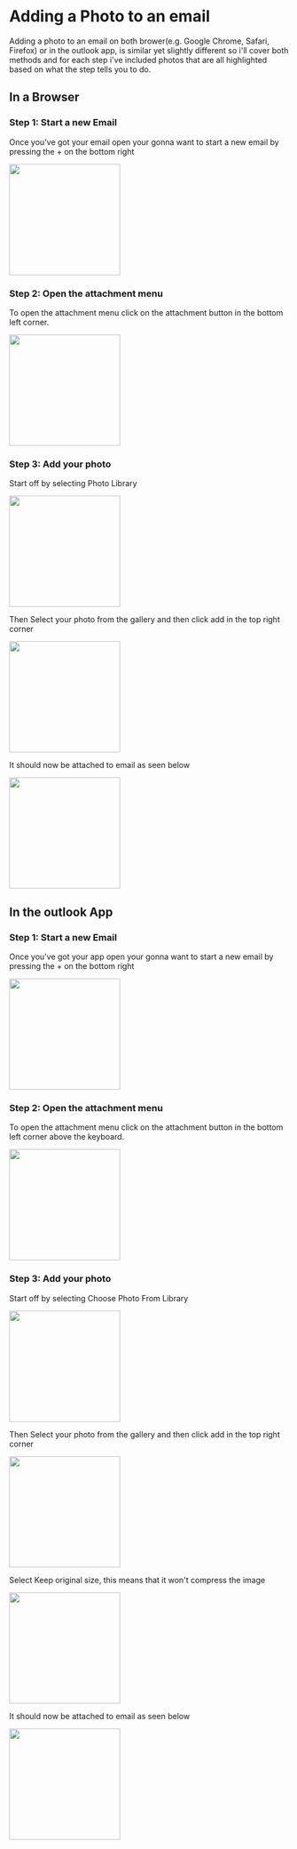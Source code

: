 # Adding a Photo to an email
Adding a photo to an email on both brower(e.g. Google Chrome, Safari, Firefox) or in the outlook app, is similar yet slightly different so i'll cover both methods and for each step i've included photos that are all highlighted based on what the step tells you to do.

## In a Browser
### Step 1: Start a new Email
Once you've got your email open your gonna want to start a new email by pressing the + on the bottom right 

<img width="200px" src="./src/IMG_1406.PNG"/>


### Step 2: Open the attachment menu
To open the attachment menu click on the attachment button in the bottom left corner.

<img width="200px" src="./src/IMG_1407.PNG"/>


### Step 3: Add your photo
Start off by selecting Photo Library 

<img width="200px" src="./src/IMG_1408.PNG"/>


Then Select your photo from the gallery and then click add in the top right corner

<img width="200px" src="./src/IMG_1409.jpeg"/>


It should now be attached to email as seen below

<img width="200px" src="./src/IMG_1410.PNG"/>


## In the outlook App

### Step 1: Start a new Email
Once you've got your app open your gonna want to start a new email by pressing the + on the bottom right

<img width="200px" src="./src/IMG_1411.PNG"/>

### Step 2: Open the attachment menu
To open the attachment menu click on the attachment button in the bottom left corner above the keyboard.

<img width="200px" src="./src/IMG_1412.PNG"/>

### Step 3: Add your photo
Start off by selecting Choose Photo From Library 

<img width="200px" src="./src/IMG_1413.PNG"/>

Then Select your photo from the gallery and then click add in the top right corner

<img width="200px" src="./src/IMG_1414.PNG"/>

Select Keep original size, this means that it won't compress the image 

<img width="200px" src="./src/IMG_1415.PNG"/>

It should now be attached to email as seen below

<img width="200px" src="./src/IMG_B048252A070A-1.jpeg"/>

